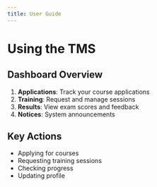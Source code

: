 ```yaml
---
title: User Guide
---
```


# Using the TMS

## Dashboard Overview

1. **Applications**: Track your course applications
2. **Training**: Request and manage sessions
3. **Results**: View exam scores and feedback
4. **Notices**: System announcements

## Key Actions

- Applying for courses
- Requesting training sessions
- Checking progress
- Updating profile
